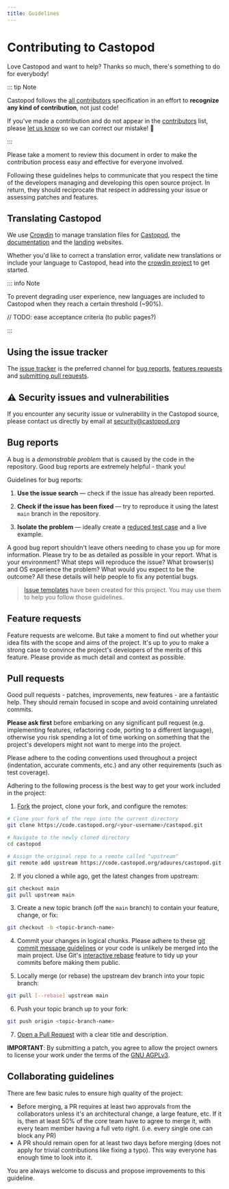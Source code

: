 ```yaml
---
title: Guidelines
---
```


# Contributing to Castopod

Love Castopod and want to help? Thanks so much, there's something to do for
everybody!

::: tip Note

Castopod follows the [all contributors](https://allcontributors.org/)
specification in an effort to **recognize any kind of contribution**, not just
code!

If you've made a contribution and do not appear in the
[contributors](../index.md#contributors-✨) list, please
[let us know](../index.md#contact) so we can correct our mistake! 🙂

:::

Please take a moment to review this document in order to make the contribution
process easy and effective for everyone involved.

Following these guidelines helps to communicate that you respect the time of the
developers managing and developing this open source project. In return, they
should reciprocate that respect in addressing your issue or assessing patches
and features.

## Translating Castopod

We use [Crowdin](https://translate.castopod.org/) to manage translation files
for [Castopod](https://code.castopod.org/), the
[documentation](https://docs.castopod.org/) and the
[landing](https://castopod.org/) websites.

Whether you'd like to correct a translation error, validate new translations or
include your language to Castopod, head into the
[crowdin project](https://translate.castopod.org/) to get started.

::: info Note

To prevent degrading user experience, new languages are included to Castopod
when they reach a certain threshold (~90%).

// TODO: ease acceptance criteria (to public pages?)

:::

## Using the issue tracker

The [issue tracker](https://code.castopod.org/adaures/castopod/-/issues) is the
preferred channel for [bug reports](#bug-reports),
[features requests](#feature-requests) and
[submitting pull requests](#pull-requests).

## ⚠️ Security issues and vulnerabilities

If you encounter any security issue or vulnerability in the Castopod source,
please contact us directly by email at
[security@castopod.org](mailto:security@castopod.org)

## Bug reports

A bug is a _demonstrable problem_ that is caused by the code in the repository.
Good bug reports are extremely helpful - thank you!

Guidelines for bug reports:

1. **Use the issue search** &mdash; check if the issue has already been
   reported.

2. **Check if the issue has been fixed** &mdash; try to reproduce it using the
   latest `main` branch in the repository.

3. **Isolate the problem** &mdash; ideally create a
   [reduced test case](https://css-tricks.com/reduced-test-cases/) and a live
   example.

A good bug report shouldn't leave others needing to chase you up for more
information. Please try to be as detailed as possible in your report. What is
your environment? What steps will reproduce the issue? What browser(s) and OS
experience the problem? What would you expect to be the outcome? All these
details will help people to fix any potential bugs.

> [Issue templates](https://docs.gitlab.com/ee/user/project/description_templates.html#using-the-templates)
> have been created for this project. You may use them to help you follow those
> guidelines.

## Feature requests

Feature requests are welcome. But take a moment to find out whether your idea
fits with the scope and aims of the project. It's up to _you_ to make a strong
case to convince the project's developers of the merits of this feature. Please
provide as much detail and context as possible.

## Pull requests

Good pull requests - patches, improvements, new features - are a fantastic help.
They should remain focused in scope and avoid containing unrelated commits.

**Please ask first** before embarking on any significant pull request (e.g.
implementing features, refactoring code, porting to a different language),
otherwise you risk spending a lot of time working on something that the
project's developers might not want to merge into the project.

Please adhere to the coding conventions used throughout a project (indentation,
accurate comments, etc.) and any other requirements (such as test coverage).

Adhering to the following process is the best way to get your work included in
the project:

1. [Fork](https://docs.gitlab.com/ee/gitlab-basics/fork-project.html) the
   project, clone your fork, and configure the remotes:

```bash
# Clone your fork of the repo into the current directory
git clone https://code.castopod.org/<your-username>/castopod.git

# Navigate to the newly cloned directory
cd castopod

# Assign the original repo to a remote called "upstream"
git remote add upstream https://code.castopod.org/adaures/castopod.git
```

2. If you cloned a while ago, get the latest changes from upstream:

```bash
git checkout main
git pull upstream main
```

3. Create a new topic branch (off the `main` branch) to contain your feature,
   change, or fix:

```bash
git checkout -b <topic-branch-name>
```

4. Commit your changes in logical chunks. Please adhere to these
   [git commit message guidelines](https://conventionalcommits.org/) or your
   code is unlikely be merged into the main project. Use Git's
   [interactive rebase](https://help.github.com/articles/about-git-rebase/)
   feature to tidy up your commits before making them public.

5. Locally merge (or rebase) the upstream dev branch into your topic branch:

```bash
git pull [--rebase] upstream main
```

6. Push your topic branch up to your fork:

```bash
git push origin <topic-branch-name>
```

7. [Open a Pull Request](https://docs.gitlab.com/ee/user/project/merge_requests/creating_merge_requests.html#new-merge-request-from-a-fork)
   with a clear title and description.

**IMPORTANT**: By submitting a patch, you agree to allow the project owners to
license your work under the terms of the
[GNU AGPLv3](https://code.castopod.org/adaures/castopod/-/blob/main/LICENSE).

## Collaborating guidelines

There are few basic rules to ensure high quality of the project:

- Before merging, a PR requires at least two approvals from the collaborators
  unless it's an architectural change, a large feature, etc. If it is, then at
  least 50% of the core team have to agree to merge it, with every team member
  having a full veto right. (i.e. every single one can block any PR)
- A PR should remain open for at least two days before merging (does not apply
  for trivial contributions like fixing a typo). This way everyone has enough
  time to look into it.

You are always welcome to discuss and propose improvements to this guideline.
